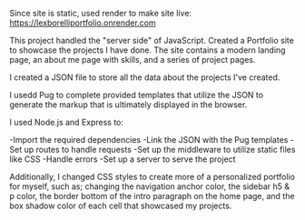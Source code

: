 Since site is static, used render to make site live:
https://lexborelliportfolio.onrender.com


This project handled the "server side" of JavaScript. Created a Portfolio site to showcase the projects I have done.
 The site contains a modern landing page, an about me page with skills, and a series of project pages. 
 
I created a JSON file to store all the data about the projects I've created.

I usedd Pug to complete provided templates that utilize the JSON to generate the markup that is ultimately displayed in the browser.

I used Node.js and Express to:

-Import the required dependencies
-Link the JSON with the Pug templates
-Set up routes to handle requests
-Set up the middleware to utilize static files like CSS
-Handle errors
-Set up a server to serve the project

Additionally, I changed CSS styles to create more of a personalized portfolio for myself, such as; changing the navigation anchor color, the sidebar h5 & p color, the border bottom of the intro paragraph on the home page, and the box shadow color of each cell that showcased my projects.  
